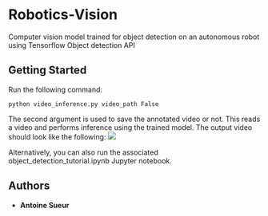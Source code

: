 # Robotics-Vision
Computer vision model trained for object detection on an autonomous robot using Tensorflow Object detection API

## Getting Started

Run the following command:
```
python video_inference.py video_path False
```
The second argument is used to save the annotated video or not.
This reads a video and performs inference using the trained model. The output video should look like the following:
![](output.gif)

Alternatively, you can also run the associated object_detection_tutorial.ipynb Jupyter notebook.

## Authors

* **Antoine Sueur**

